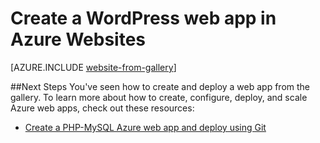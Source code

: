 <!-- not suitable for mooncake -->

<properties 
	pageTitle="Create a WordPress web app in Azure Websites" 
	description="A tutorial that teaches you how to create a new Azure web app for a WordPress blog, and then deploy it through the Azure Preview Portal." 
	services="app-service\web" 
	documentationCenter="php" 
	authors="tfitzmac" 
	manager="wpickett" 
	editor=""/>

<tags 
	ms.service="app-service-web" 
	ms.date="07/02/2015" 
	wacn.date=""/>

# Create a WordPress web app in Azure Websites

[AZURE.INCLUDE [website-from-gallery](../includes/website-from-gallery.md)]

##<a name="nextsteps"></a>Next Steps
You've seen how to create and deploy a web app from the gallery. To learn more about how to create, configure, deploy, and scale Azure web apps, check out these resources:

- [Create a PHP-MySQL Azure web app and deploy using Git](/documentation/articles/web-sites-php-mysql-deploy-use-git)
<!-- deleted by customization
 -->
